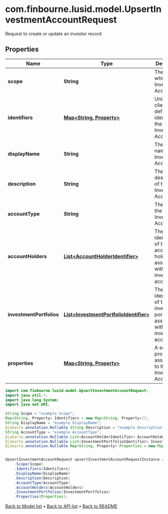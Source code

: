 # com.finbourne.lusid.model.UpsertInvestmentAccountRequest
Request to create or update an investor record

## Properties

Name | Type | Description | Notes
------------ | ------------- | ------------- | -------------
**scope** | **String** | The scope in which the Investment Account lies. | [default to String]
**identifiers** | [**Map&lt;String, Property&gt;**](Property.md) | Unique client-defined identifiers of the Investment Account. | [default to Map<String, Property>]
**displayName** | **String** | The display name of the Investment Account | [default to String]
**description** | **String** | The description of the Investment Account | [optional] [default to String]
**accountType** | **String** | The type of the of the Investment Account. | [default to String]
**accountHolders** | [**List&lt;AccountHolderIdentifier&gt;**](AccountHolderIdentifier.md) | The identification of the account holders associated with this investment account | [optional] [default to List<AccountHolderIdentifier>]
**investmentPortfolios** | [**List&lt;InvestmentPortfolioIdentifier&gt;**](InvestmentPortfolioIdentifier.md) | The identification of the investment portfolios associated with this investment account | [optional] [default to List<InvestmentPortfolioIdentifier>]
**properties** | [**Map&lt;String, Property&gt;**](Property.md) | A set of properties associated to the Investment Account. | [optional] [default to Map<String, Property>]

```java
import com.finbourne.lusid.model.UpsertInvestmentAccountRequest;
import java.util.*;
import java.lang.System;
import java.net.URI;

String Scope = "example Scope";
Map<String, Property> Identifiers = new Map<String, Property>();
String DisplayName = "example DisplayName";
@jakarta.annotation.Nullable String Description = "example Description";
String AccountType = "example AccountType";
@jakarta.annotation.Nullable List<AccountHolderIdentifier> AccountHolders = new List<AccountHolderIdentifier>();
@jakarta.annotation.Nullable List<InvestmentPortfolioIdentifier> InvestmentPortfolios = new List<InvestmentPortfolioIdentifier>();
@jakarta.annotation.Nullable Map<String, Property> Properties = new Map<String, Property>();


UpsertInvestmentAccountRequest upsertInvestmentAccountRequestInstance = new UpsertInvestmentAccountRequest()
    .Scope(Scope)
    .Identifiers(Identifiers)
    .DisplayName(DisplayName)
    .Description(Description)
    .AccountType(AccountType)
    .AccountHolders(AccountHolders)
    .InvestmentPortfolios(InvestmentPortfolios)
    .Properties(Properties);
```


[Back to Model list](../README.md#documentation-for-models) &#8226; [Back to API list](../README.md#documentation-for-api-endpoints) &#8226; [Back to README](../README.md)

